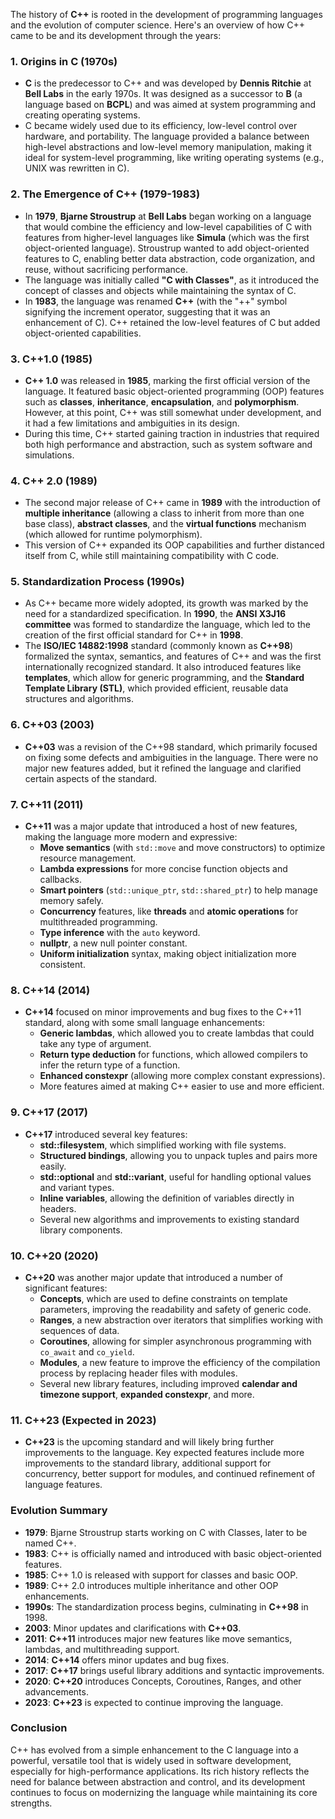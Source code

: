 The history of **C++** is rooted in the development of programming languages and the evolution of computer science. Here's an overview of how C++ came to be and its development through the years:

### 1. **Origins in C (1970s)**
   - **C** is the predecessor to C++ and was developed by **Dennis Ritchie** at **Bell Labs** in the early 1970s. It was designed as a successor to **B** (a language based on **BCPL**) and was aimed at system programming and creating operating systems.
   - C became widely used due to its efficiency, low-level control over hardware, and portability. The language provided a balance between high-level abstractions and low-level memory manipulation, making it ideal for system-level programming, like writing operating systems (e.g., UNIX was rewritten in C).

### 2. **The Emergence of C++ (1979-1983)**
   - In **1979**, **Bjarne Stroustrup** at **Bell Labs** began working on a language that would combine the efficiency and low-level capabilities of C with features from higher-level languages like **Simula** (which was the first object-oriented language). Stroustrup wanted to add object-oriented features to C, enabling better data abstraction, code organization, and reuse, without sacrificing performance.
   - The language was initially called **"C with Classes"**, as it introduced the concept of classes and objects while maintaining the syntax of C.
   - In **1983**, the language was renamed **C++** (with the "++" symbol signifying the increment operator, suggesting that it was an enhancement of C). C++ retained the low-level features of C but added object-oriented capabilities.

### 3. **C++1.0 (1985)**
   - **C++ 1.0** was released in **1985**, marking the first official version of the language. It featured basic object-oriented programming (OOP) features such as **classes**, **inheritance**, **encapsulation**, and **polymorphism**. However, at this point, C++ was still somewhat under development, and it had a few limitations and ambiguities in its design.
   - During this time, C++ started gaining traction in industries that required both high performance and abstraction, such as system software and simulations.

### 4. **C++ 2.0 (1989)**
   - The second major release of C++ came in **1989** with the introduction of **multiple inheritance** (allowing a class to inherit from more than one base class), **abstract classes**, and the **virtual functions** mechanism (which allowed for runtime polymorphism).
   - This version of C++ expanded its OOP capabilities and further distanced itself from C, while still maintaining compatibility with C code.

### 5. **Standardization Process (1990s)**
   - As C++ became more widely adopted, its growth was marked by the need for a standardized specification. In **1990**, the **ANSI X3J16 committee** was formed to standardize the language, which led to the creation of the first official standard for C++ in **1998**.
   - The **ISO/IEC 14882:1998** standard (commonly known as **C++98**) formalized the syntax, semantics, and features of C++ and was the first internationally recognized standard. It also introduced features like **templates**, which allow for generic programming, and the **Standard Template Library (STL)**, which provided efficient, reusable data structures and algorithms.

### 6. **C++03 (2003)**
   - **C++03** was a revision of the C++98 standard, which primarily focused on fixing some defects and ambiguities in the language. There were no major new features added, but it refined the language and clarified certain aspects of the standard.

### 7. **C++11 (2011)**
   - **C++11** was a major update that introduced a host of new features, making the language more modern and expressive:
     - **Move semantics** (with `std::move` and move constructors) to optimize resource management.
     - **Lambda expressions** for more concise function objects and callbacks.
     - **Smart pointers** (`std::unique_ptr`, `std::shared_ptr`) to help manage memory safely.
     - **Concurrency** features, like **threads** and **atomic operations** for multithreaded programming.
     - **Type inference** with the `auto` keyword.
     - **nullptr**, a new null pointer constant.
     - **Uniform initialization** syntax, making object initialization more consistent.

### 8. **C++14 (2014)**
   - **C++14** focused on minor improvements and bug fixes to the C++11 standard, along with some small language enhancements:
     - **Generic lambdas**, which allowed you to create lambdas that could take any type of argument.
     - **Return type deduction** for functions, which allowed compilers to infer the return type of a function.
     - **Enhanced constexpr** (allowing more complex constant expressions).
     - More features aimed at making C++ easier to use and more efficient.

### 9. **C++17 (2017)**
   - **C++17** introduced several key features:
     - **std::filesystem**, which simplified working with file systems.
     - **Structured bindings**, allowing you to unpack tuples and pairs more easily.
     - **std::optional** and **std::variant**, useful for handling optional values and variant types.
     - **Inline variables**, allowing the definition of variables directly in headers.
     - Several new algorithms and improvements to existing standard library components.

### 10. **C++20 (2020)**
   - **C++20** was another major update that introduced a number of significant features:
     - **Concepts**, which are used to define constraints on template parameters, improving the readability and safety of generic code.
     - **Ranges**, a new abstraction over iterators that simplifies working with sequences of data.
     - **Coroutines**, allowing for simpler asynchronous programming with `co_await` and `co_yield`.
     - **Modules**, a new feature to improve the efficiency of the compilation process by replacing header files with modules.
     - Several new library features, including improved **calendar and timezone support**, **expanded constexpr**, and more.

### 11. **C++23 (Expected in 2023)**
   - **C++23** is the upcoming standard and will likely bring further improvements to the language. Key expected features include more improvements to the standard library, additional support for concurrency, better support for modules, and continued refinement of language features.

### Evolution Summary
- **1979**: Bjarne Stroustrup starts working on C with Classes, later to be named C++.
- **1983**: C++ is officially named and introduced with basic object-oriented features.
- **1985**: C++ 1.0 is released with support for classes and basic OOP.
- **1989**: C++ 2.0 introduces multiple inheritance and other OOP enhancements.
- **1990s**: The standardization process begins, culminating in **C++98** in 1998.
- **2003**: Minor updates and clarifications with **C++03**.
- **2011**: **C++11** introduces major new features like move semantics, lambdas, and multithreading support.
- **2014**: **C++14** offers minor updates and bug fixes.
- **2017**: **C++17** brings useful library additions and syntactic improvements.
- **2020**: **C++20** introduces Concepts, Coroutines, Ranges, and other advancements.
- **2023**: **C++23** is expected to continue improving the language.

### Conclusion
C++ has evolved from a simple enhancement to the C language into a powerful, versatile tool that is widely used in software development, especially for high-performance applications. Its rich history reflects the need for balance between abstraction and control, and its development continues to focus on modernizing the language while maintaining its core strengths.